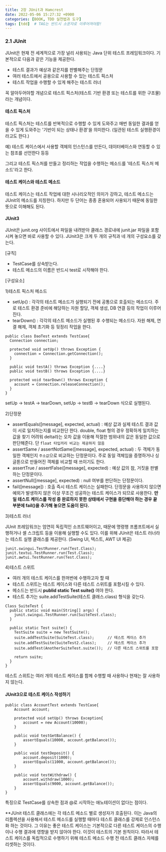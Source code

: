 ```yaml
---
title: 2장 JUnit과 Hamcrest
date: 2022-05-06 15:27:32 +0900
categories: [BOOK, TDD 실천법과 도구]
tags: [tdd]  # TAG는 반드시 소문자로 이루어져야함!
---
```


### 2.1 JUnit
JUnit은 현재 전 세계적으로 가장 널리 사용되는 Java 단위 테스트 프레임워크이다. 기본적으로 다음과 같은 기능을 제공한다.
* 테스트 결과가 예상과 같은지를 판별해주는 단정문
* 여러 테스트에서 공용으로 사용할 수 있는 테스트 픽스처
* 테스트 작업을 수행할 수 있게 해주는 테스트 러너

꼭 알아두어야할 개념으로 테스트 픽스처(테스트 기반 환경 또는 테스트를 위한 구조물)라는 개념이다.

#### 테스트 픽스처
테스트 픽스처는 테스트를 반복적으로 수행할 수 있게 도와주고 매번 동일한 결과를 얻을 수 있게 도와주는 '기반이 되는 상태나 환경'을 의미한다. (일관된 테스트 실행환경이라고도 한다.)

예) 테스트 케이스에서 사용할 객체의 인스턴스를 만든다, 데이터베이스와 연동할 수 있는 참조를 선언한다 등등

그리고 테스트 픽스처를 만들고 정리하는 작업을 수행하는 메소드를 '테스트 픽스처 메소드'라고 한다.

#### 테스트 케이스와 테스트 메소드
테스트 케이스는 테스트 작업에 대한 시나리오적인 의미가 강하고, 테스트 메소드는 JUnit의 메소드를 지칭한다. 하지만 두 단어는 종종 혼용되어 사용되기 때문에 동일한 뜻으로 이해해도 된다.

#### JUnit3
JUnit은 junit.org 사이트에서 파일을 내려받아 클래스 경로내에 junit.jar 파일을 포함시켜 놓으면 바로 사용할 수 있다. JUnit3은 크게 두 개의 규칙과 네 개의 구성요소를 갖는다.

[규칙]
* TestCase를 상속받는다.
* 테스트 메소드의 이름은 반드시 test로 시작해야 한다.

[구성요소]

1)테스트 픽스처 메소드
* setUp() : 각각의 테스트 메소드가 실행되기 전에 공통으로 호출되는 메소드다. 주로 테스트 환경 준비에 해당하는 자원 할당, 객체 생성, DB 연결 등의 작업이 이루어진다.
* tearDown() : 각각의 테스트 메소드가 실행된 후 수행되는 메소드다. 자원 해제, 연결 해제, 객체 초기화 등 뒷정리 작업을 한다.
```
public class DaoTest extends TestCase{
  Connection connection;

  protected void setUp() throws Exception {
    connection = Connection.getConnection();
  }

  public void testA() throws Exception {....}
  public void testB() throws Exception {....}

  protected void tearDown() throws Exception {
    account = Connection.releaseConnection();
  }
}
```
setUp -> testA -> tearDown, setUp -> testB -> tearDown 식으로 실행된다.

2)단정문
* assertEquals([message], expected, actual) : 예상 값과 실제 테스트 결과 값이 서로 일치하는지를 비교한단 한다. double, float 형의 경우 정확하게 일치하는 값을 찾기 어려워 delta라는 오차 값을 이용해 적절한 범위내의 값은 동일한 값으로 판단해준다. 단 `float 타입끼리 비교는 제공하지 않음`
* assertSame / assertNotSame([message], expected, actual) : 두 객체가 동일한 객체인지 `주소값`으로 비교하는 단정문이다. 주로 동일 객체임을 증명하거나 싱글톤으로 만들어진 객체를 비교할 때 쓰이기도 한다.
* assertTrue / assertFalse([message], expected) : 예상 값의 참, 거짓을 판별하는 단정문이다.
* assertNull([message], expected) : null 여부를 판단하는 단정문이다.
* fail([message]) : 호출 즉시 테스트 케이스는 실패한다. 단정문을 사용하지 않으면 예외가 발생하지 않은 이상 무조건 성공하는 테스트 케이스가 되므로 사용한다. __만일 테스트 케이스를 작성 중 완료하지 못한 상태에서 구현을 중단해야 하는 경우 끝 부분에 fail()을 추가해 놓으면 도움이 된다.__

3)테스트 러너

JUnit 프레임워크는 엄연히 독립적인 소프트웨어이고, 때문에 명령행 프롬프트에서 실행하거나 셸 스크립트 등을 이용해 실행할 수도 있다. 이를 위해 JUnit은 테스트 러너라는 테스트 실행 클래스를 제공한다. (Swing UI, 텍스트, AWT UI 제공)
```
junit.swingui.TestRunner.run(Test.Class);
junit.textui.TestRunner.run(Test.Class);
junit.awtui.TestRunner.run(Test.Class);
```

4)테스트 스위트
* 여러 개의 테스트 케이스를 한꺼번에 수행하고자 할 때
* 테스트 스위트는 테스트 케이스와 다른 테스트 스위트를 포함시킬 수 있다.
* 메소드는 반드시 __publid static Test suite()__ 여야 한다.
* 테스트 추가는 suite.addTestSuite(테스트 클래스.class) 형식을 갖는다.

```
Class SuiteTest {
  public static void main(String[] args) {
    junit.swingui.TestRunner.run(SuiteTest.class);
  }

  public static Test suite() {
    TestSuite suite = new TestSuite();
    suite.addTestSuite(SuiteTest.class);      // 테스트 케이스 추가
    suite.addTestSuite(SuiteTest2.class);     // 테스트 케이스 추가
    suite.addTest(AnotherSuiteTest.suite());  // 다른 테스트 스위트를 포함

    return suite;
  }
}
```
테스트 스위트는 여러 개의 테스트 케이스를 함께 수행할 때 사용하나 현재는 잘 사용하지 않는다.

#### JUnit3으로 테스트 케이스 작성하기
```
public class AccountTest extends TestCase{
    Account account;

    protected void setUp() throws Exception{
        account = new Account(10000);
    }

    public void testGetBalance() {
        assertEquals(10000, account.getBalance());
    }

    public void testDeposit() {
        account.deposit(1000);
        assertEquals(11000, account.getBalance());
    }

    public void testWithdraw() {
        account.withdraw(1000);
        assertEquals(9000, account.getBalance());
    }
}
```
특징으로 TestCase를 상속한 점과 @로 시작하는 애노테이션이 없다는 점이다.

**JUnit 테스트 클래스에는 각 테스트 메소드 별로 생성자가 호출된다. 이는 Java의 리플렉션을 사용해서 테스트 메소드를 실행할 때마다 테스트 클래스를 강제로 인스턴스화 하는 것이다.
그 이유는 좋은 테스트 케이스는 기본적으로 다른 테스트 케이스의 수행이나 수행 결과에 영향을 받지 않아야 한다. 이것이 테스트의 기본 원칙이다. 따라서 테스트 케이스를 독립적으로 수행하기 위해 테스트 메소드 수행 전 테스트 클래스 자체를 리셋하는 것이다.

